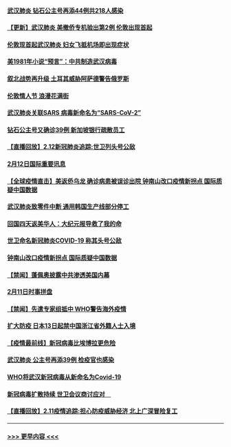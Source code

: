 #### [武汉肺炎 钻石公主号再添44例共218人感染](../pages/prog202/a102776089.md?t=02131211) 
#### [【更新】武汉肺炎 美撤侨专机验出第2例 伦敦出现首起](../pages/prog202/a102770740.md?t=02131211) 
#### [伦敦现首起武汉肺炎 妇女飞抵机场即出现症状](../pages/prog202/a102776031.md?t=02131211) 
#### [美1981年小说“预言”：中共制造武汉病毒](../pages/prog202/a102775980.md?t=02131211) 
#### [叙北战势再升级 土耳其威胁阿萨德警告俄罗斯](../pages/prog202/a102775904.md?t=02131211) 
#### [伦敦情人节 浪漫花满街](../pages/prog202/a102775786.md?t=02131211) 
#### [武汉肺炎关联SARS 病毒新命名为“SARS-CoV-2”](../pages/prog202/a102775719.md?t=02131211) 
#### [钻石公主号又确诊39例 新加坡银行疏散员工](../pages/prog202/a102775691.md?t=02131211) 
#### [【直播回放】2.12新冠肺炎追踪:世卫列头号公敌](../pages/prog202/a102775541.md?t=02131211) 
#### [2月12日国际重要讯息](../pages/prog202/a102775437.md?t=02131211) 
#### [【全球疫情直击】美返侨乌龙 确诊病患被误诊出院 钟南山改口疫情新拐点 国际质疑中国数据](../pages/prog202/a102775378.md?t=02131211) 
#### [武汉肺炎致零件中断 通用韩国生产线部分停工](../pages/prog202/a102775365.md?t=02131211) 
#### [回国四天返美华人：大纪元报导救了我的命](../pages/prog202/a102775342.md?t=02131211) 
#### [世卫命名新冠肺炎COVID-19 称其头号公敌](../pages/prog202/a102775196.md?t=02131211) 
#### [钟南山改口疫情新拐点 国际质疑中国数据](../pages/prog202/a102775178.md?t=02131211) 
#### [【禁闻】蓬佩奥披露中共渗透美国内幕](../pages/prog202/a102775129.md?t=02131211) 
#### [2月11日时事拼盘](../pages/prog202/a102775140.md?t=02131211) 
#### [【禁闻】先遣专家组抵中 WHO警告海外疫情](../pages/prog202/a102775112.md?t=02131211) 
#### [扩大防疫 日本13日起禁中国浙江省外籍人士入境](../pages/prog202/a102775051.md?t=02131211) 
#### [【疫情最前线】新冠病毒比埃博拉更危险](../pages/prog202/a102775043.md?t=02131211) 
#### [武汉肺炎 公主号再添39例 检疫官也感染](../pages/prog202/a102775031.md?t=02131211) 
#### [WHO将武汉新冠病毒从新命名为Covid-19](../pages/prog202/a102774891.md?t=02131211) 
#### [新冠病毒扩散持续 世卫会议商讨应对　](../pages/prog202/a102774850.md?t=02131211) 
#### [【直播回放】2.11疫情追踪:担心防疫威胁经济 北上广深冒险复工](../pages/prog202/a102774741.md?t=02131211) 

----
#### [ >>> 更早内容 <<< ](../indexes/prog202-earlier.md)

